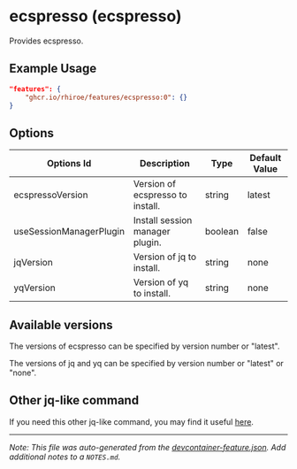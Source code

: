
# ecspresso (ecspresso)

Provides ecspresso.

## Example Usage

```json
"features": {
    "ghcr.io/rhiroe/features/ecspresso:0": {}
}
```

## Options

| Options Id | Description | Type | Default Value |
|-----|-----|-----|-----|
| ecspressoVersion | Version of ecspresso to install. | string | latest |
| useSessionManagerPlugin | Install session manager plugin. | boolean | false |
| jqVersion | Version of jq to install. | string | none |
| yqVersion | Version of yq to install. | string | none |

## Available versions

The versions of ecspresso can be specified by version number or "latest".

The versions of jq and yq can be specified by version number or "latest" or "none".


## Other jq-like command

If you need this other jq-like command, you may find it useful [here](https://github.com/eitsupi/devcontainer-features/tree/main/src/jq-likes).


---

_Note: This file was auto-generated from the [devcontainer-feature.json](https://github.com/rhiroe/features/blob/main/src/ecspresso/devcontainer-feature.json).  Add additional notes to a `NOTES.md`._
